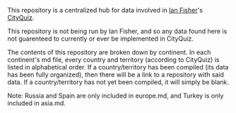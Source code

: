 This repository is a centralized hub for data involved in [Ian Fisher](https://iafisher.com/)'s [CityQuiz](https://cityquiz.io/).

This repository is not being run by Ian Fisher, and so any data found here is not guarenteed to currently or ever be implemented in CityQuiz.

The contents of this repository are broken down by continent. In each continent's md file, every country and territory (according to CityQuiz) is listed in alphabetical order. If a country/territory has been compiled (its data has been fully organized), then there will be a link to a repository with said data. If a country/territory has not yet been compiled, it will simply be blank.

Note: Russia and Spain are only included in europe.md, and Turkey is only included in asia.md.
